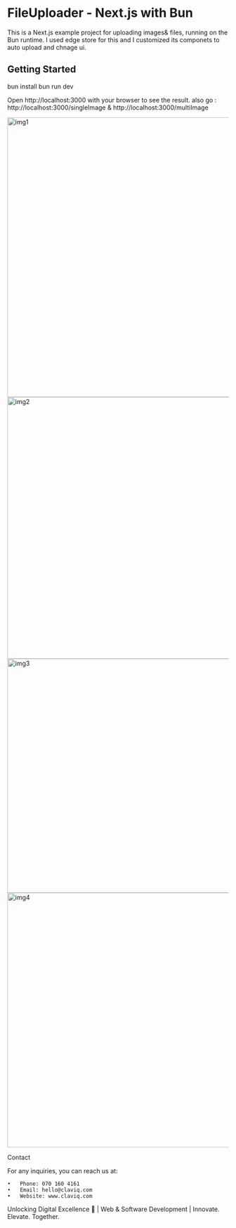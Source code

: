 # FileUploader - Next.js with Bun

This is a Next.js example project for uploading images& files, running on the Bun runtime.
I used edge store for this and I customized its componets to auto upload and chnage ui.

## Getting Started

bun install
bun run dev

Open http://localhost:3000 with your browser to see the result.
also go : http://localhost:3000/singleImage & http://localhost:3000/multiImage

<img width="637" alt="img1" src="https://github.com/AchinthaPallegedara/fileUpoladComponents/assets/117448950/64e824f4-7415-44ad-8625-617f385cdce3">
<img width="596" alt="img2" src="https://github.com/AchinthaPallegedara/fileUpoladComponents/assets/117448950/f8acd9ed-e558-4111-91e4-61eed02727e3">
<img width="533" alt="img3" src="https://github.com/AchinthaPallegedara/fileUpoladComponents/assets/117448950/3bbb2a64-9e41-47d2-abd9-f6de4f834b39">
<img width="580" alt="img4" src="https://github.com/AchinthaPallegedara/fileUpoladComponents/assets/117448950/9b1a01d6-9f1a-4a74-9a93-d51e68f81d66">

Contact

For any inquiries, you can reach us at:

    •	Phone: 070 160 4161
    •	Email: hello@claviq.com
    •	Website: www.claviq.com

Unlocking Digital Excellence 🚀 | Web & Software Development | Innovate. Elevate. Together.
